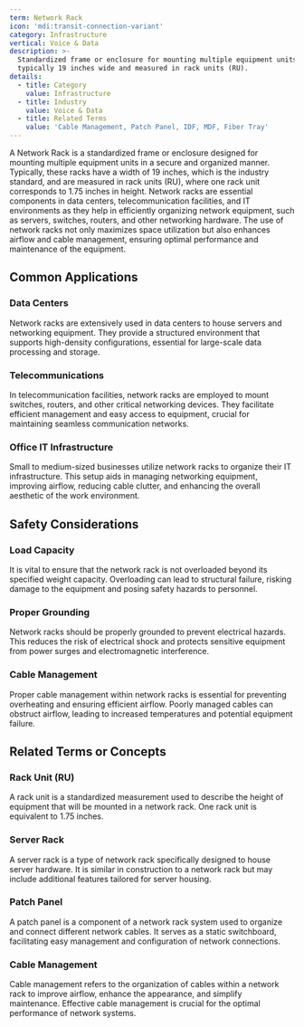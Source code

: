 ```yaml
---
term: Network Rack
icon: 'mdi:transit-connection-variant'
category: Infrastructure
vertical: Voice & Data
description: >-
  Standardized frame or enclosure for mounting multiple equipment units,
  typically 19 inches wide and measured in rack units (RU).
details:
  - title: Category
    value: Infrastructure
  - title: Industry
    value: Voice & Data
  - title: Related Terms
    value: 'Cable Management, Patch Panel, IDF, MDF, Fiber Tray'
---
```

A Network Rack is a standardized frame or enclosure designed for mounting multiple equipment units in a secure and organized manner. Typically, these racks have a width of 19 inches, which is the industry standard, and are measured in rack units (RU), where one rack unit corresponds to 1.75 inches in height. Network racks are essential components in data centers, telecommunication facilities, and IT environments as they help in efficiently organizing network equipment, such as servers, switches, routers, and other networking hardware. The use of network racks not only maximizes space utilization but also enhances airflow and cable management, ensuring optimal performance and maintenance of the equipment.

## Common Applications

### Data Centers
Network racks are extensively used in data centers to house servers and networking equipment. They provide a structured environment that supports high-density configurations, essential for large-scale data processing and storage.

### Telecommunications
In telecommunication facilities, network racks are employed to mount switches, routers, and other critical networking devices. They facilitate efficient management and easy access to equipment, crucial for maintaining seamless communication networks.

### Office IT Infrastructure
Small to medium-sized businesses utilize network racks to organize their IT infrastructure. This setup aids in managing networking equipment, improving airflow, reducing cable clutter, and enhancing the overall aesthetic of the work environment.

## Safety Considerations

### Load Capacity
It is vital to ensure that the network rack is not overloaded beyond its specified weight capacity. Overloading can lead to structural failure, risking damage to the equipment and posing safety hazards to personnel.

### Proper Grounding
Network racks should be properly grounded to prevent electrical hazards. This reduces the risk of electrical shock and protects sensitive equipment from power surges and electromagnetic interference.

### Cable Management
Proper cable management within network racks is essential for preventing overheating and ensuring efficient airflow. Poorly managed cables can obstruct airflow, leading to increased temperatures and potential equipment failure.

## Related Terms or Concepts

### Rack Unit (RU)
A rack unit is a standardized measurement used to describe the height of equipment that will be mounted in a network rack. One rack unit is equivalent to 1.75 inches.

### Server Rack
A server rack is a type of network rack specifically designed to house server hardware. It is similar in construction to a network rack but may include additional features tailored for server housing.

### Patch Panel
A patch panel is a component of a network rack system used to organize and connect different network cables. It serves as a static switchboard, facilitating easy management and configuration of network connections.

### Cable Management
Cable management refers to the organization of cables within a network rack to improve airflow, enhance the appearance, and simplify maintenance. Effective cable management is crucial for the optimal performance of network systems.
